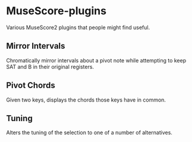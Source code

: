 # MuseScore-plugins
Various MuseScore2 plugins that people might find useful.

## Mirror Intervals
Chromatically mirror intervals about a pivot note while attempting to keep SAT and B in their original registers.

## Pivot Chords
Given two keys, displays the chords those keys have in common.

## Tuning
Alters the tuning of the selection to one of a number of alternatives.
